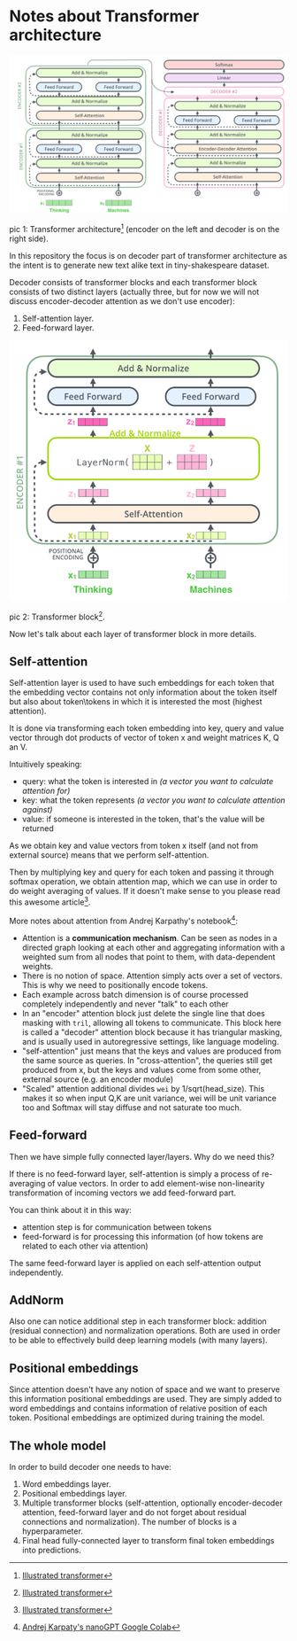 # Notes about Transformer architecture

![transformer architecture](../../../assets/transformer/transformer_architecture.png)

pic 1: Transformer architecture[^1] (encoder on the left and decoder is on the right side).

In this repository the focus is on decoder part of transformer architecture as the intent is to generate new text alike text in tiny-shakespeare dataset.

Decoder consists of transformer blocks and each transformer block consists of two distinct layers (actually three, but for now we will not discuss encoder-decoder attention as we don't use encoder):

1. Self-attention layer.
2. Feed-forward layer.

![transformer block](../../../assets/transformer/transformer_block.png)

pic 2: Transformer block[^1].

Now let's talk about each layer of transformer block in more details.

## Self-attention

Self-attention layer is used to have such embeddings for each token that the embedding vector contains not only information about the token itself but also about token\tokens in which it is interested the most (highest attention).

It is done via transforming each token embedding into key, query and value vector through dot products of vector of token x and weight matrices K, Q an V.

Intuitively speaking:

- query: what the token is interested in *(a vector you want to calculate attention for)*
- key: what the token represents *(a vector you want to calculate attention against)*
- value: if someone is interested in the token, that's the value will be returned

As we obtain key and value vectors from token x itself (and not from external source) means that we perform self-attention.

Then by multiplying key and query for each token and passing it through softmax operation, we obtain attention map, which we can use in order to do weight averaging of values. If it doesn't make sense to you please read this awesome article[^1].

More notes about attention from Andrej Karpathy's notebook[^2]:

- Attention is a **communication mechanism**. Can be seen as nodes in a directed graph looking at each other and aggregating information with a weighted sum from all nodes that point to them, with data-dependent weights.
- There is no notion of space. Attention simply acts over a set of vectors. This is why we need to positionally encode tokens.
- Each example across batch dimension is of course processed completely independently and never "talk" to each other
- In an "encoder" attention block just delete the single line that does masking with `tril`, allowing all tokens to communicate. This block here is called a "decoder" attention block because it has triangular masking, and is usually used in autoregressive settings, like language modeling.
- "self-attention" just means that the keys and values are produced from the same source as queries. In "cross-attention", the queries still get produced from x, but the keys and values come from some other, external source (e.g. an encoder module)
- "Scaled" attention additional divides `wei` by 1/sqrt(head_size). This makes it so when input Q,K are unit variance, wei will be unit variance too and Softmax will stay diffuse and not saturate too much.

## Feed-forward

Then we have simple fully connected layer/layers. Why do we need this?

If there is no feed-forward layer, self-attention is simply a process of re-averaging of value vectors. In order to add element-wise non-linearity transformation of incoming vectors we add feed-forward part.

You can think about it in this way:

- attention step is for communication between tokens
- feed-forward is for processing this information (of how tokens are related to each other via attention)

The same feed-forward layer is applied on each self-attention output independently.

## AddNorm

Also one can notice additional step in each transformer block: addition (residual connection) and normalization operations. Both are used in order to be able to effectively build deep learning models (with many layers).

## Positional embeddings

Since attention doesn't have any notion of space and we want to preserve this information positional embeddings are used. They are simply added to word embeddings and contains information of relative position of each token. Positional embeddings are optimized during training the model.

## The whole model

In order to build decoder one needs to have:

1. Word embeddings layer.
2. Positional embeddings layer.
3. Multiple transformer blocks (self-attention, optionally encoder-decoder attention, feed-forward layer and do not forget about residual connections and normalization). The number of blocks is a hyperparameter.
4. Final head fully-connected layer to transform final token embeddings into predictions.

[^1]: [Illustrated transformer](https://jalammar.github.io/illustrated-transformer/)
[^2]:[Andrej Karpaty's nanoGPT Google Colab](<https://colab.research.google.com/drive/1JMLa53HDuA-i7ZBmqV7ZnA3c_fvtXnx-?usp=sharing#scrollTo=h5hjCcLDr2WC>)
